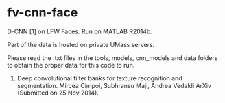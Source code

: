 fv-cnn-face
===========
D-CNN [1] on LFW Faces.
Run on MATLAB R2014b.

Part of the data is hosted on private UMass servers.

Please read the .txt files in the tools, models, cnn_models and data folders to obtain the proper data for this code to run.



















1. Deep convolutional filter banks for texture recognition and segmentation. Mircea Cimpoi, Subhransu Maji, Andrea Vedaldi
ArXiv (Submitted on 25 Nov 2014).
